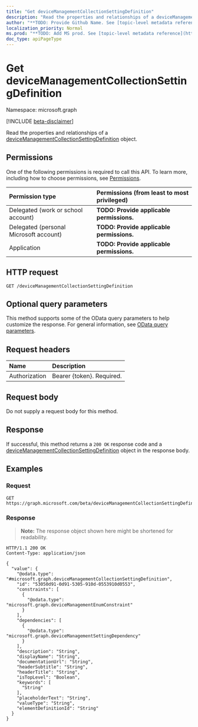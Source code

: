 ```yaml
---
title: "Get deviceManagementCollectionSettingDefinition"
description: "Read the properties and relationships of a deviceManagementCollectionSettingDefinition object."
author: "**TODO: Provide Github Name. See [topic-level metadata reference](https://msgo.azurewebsites.net/add/document/guidelines/metadata.html#topic-level-metadata)**"
localization_priority: Normal
ms.prod: "**TODO: Add MS prod. See [topic-level metadata reference](https://msgo.azurewebsites.net/add/document/guidelines/metadata.html#topic-level-metadata)**"
doc_type: apiPageType
---
```


# Get deviceManagementCollectionSettingDefinition
Namespace: microsoft.graph

[!INCLUDE [beta-disclaimer](../../includes/beta-disclaimer.md)]

Read the properties and relationships of a [deviceManagementCollectionSettingDefinition](../resources/devicemanagementcollectionsettingdefinition.md) object.

## Permissions
One of the following permissions is required to call this API. To learn more, including how to choose permissions, see [Permissions](/graph/permissions-reference).

|Permission type|Permissions (from least to most privileged)|
|:---|:---|
|Delegated (work or school account)|**TODO: Provide applicable permissions.**|
|Delegated (personal Microsoft account)|**TODO: Provide applicable permissions.**|
|Application|**TODO: Provide applicable permissions.**|

## HTTP request

<!-- {
  "blockType": "ignored"
}
-->
``` http
GET /deviceManagementCollectionSettingDefinition
```

## Optional query parameters
This method supports some of the OData query parameters to help customize the response. For general information, see [OData query parameters](/graph/query-parameters).

## Request headers
|Name|Description|
|:---|:---|
|Authorization|Bearer {token}. Required.|

## Request body
Do not supply a request body for this method.

## Response

If successful, this method returns a `200 OK` response code and a [deviceManagementCollectionSettingDefinition](../resources/devicemanagementcollectionsettingdefinition.md) object in the response body.

## Examples

### Request
<!-- {
  "blockType": "request",
  "name": "get_devicemanagementcollectionsettingdefinition"
}
-->
``` http
GET https://graph.microsoft.com/beta/deviceManagementCollectionSettingDefinition
```


### Response
>**Note:** The response object shown here might be shortened for readability.
<!-- {
  "blockType": "response",
  "truncated": true,
  "@odata.type": "microsoft.graph.deviceManagementCollectionSettingDefinition"
}
-->
``` http
HTTP/1.1 200 OK
Content-Type: application/json

{
  "value": {
    "@odata.type": "#microsoft.graph.deviceManagementCollectionSettingDefinition",
    "id": "53050d91-0d91-5305-910d-0553910d0553",
    "constraints": [
      {
        "@odata.type": "microsoft.graph.deviceManagementEnumConstraint"
      }
    ],
    "dependencies": [
      {
        "@odata.type": "microsoft.graph.deviceManagementSettingDependency"
      }
    ],
    "description": "String",
    "displayName": "String",
    "documentationUrl": "String",
    "headerSubtitle": "String",
    "headerTitle": "String",
    "isTopLevel": "Boolean",
    "keywords": [
      "String"
    ],
    "placeholderText": "String",
    "valueType": "String",
    "elementDefinitionId": "String"
  }
}
```

